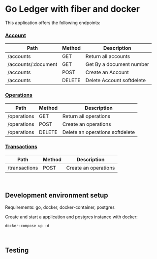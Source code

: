 # Go Ledger with fiber and docker

This application offers the following endpoints:

### [Account](docs/account)

| Path | Method | Description |
|------|--------|-------------|
| /accounts | GET | Return all accounts |
| /accounts/:document | GET | Get By a document number |
| /accounts | POST | Create an Account |
| /accounts | DELETE | Delete Account softdelete |

### [Operations](docs/operations)

| Path | Method | Description |
|------|--------|-------------|
| /operations | GET | Return all operations |
| /operations | POST | Create an operations |
| /operations | DELETE | Delete an operations softdelete |

### [Transactions](docs/transactions)

| Path | Method | Description |
|------|--------|-------------|
| /transactions | POST | Create an operations |

<br />

## Development environment setup

Requirements: go, docker, docker-container, postgres

Create and start a application and postgres instance with docker:

    docker-compose up -d

<br />

## Testing
